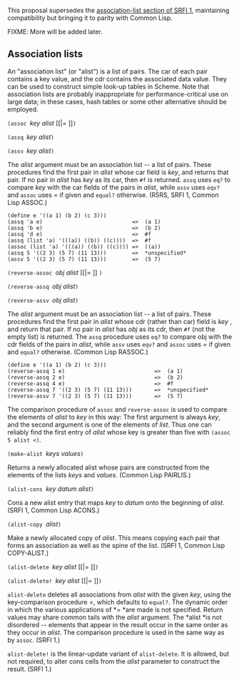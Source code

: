 This proposal supersedes the [association-list section of SRFI 1](https://srfi.schemers.org/srfi-1/srfi-1.html#AssociationLists), maintaining compatibility but bringing it to parity with Common Lisp.

FIXME: More will be added later.

## Association lists

An "association list" (or "alist") is a list of pairs. The car of each pair contains a key value, and the cdr contains the associated data value. They can be used to construct simple look-up tables in Scheme. Note that association lists are probably inappropriate for performance-critical use on large data; in these cases, hash tables or some other alternative should be employed.

`(assoc `*key alist* [[|*=* ]]`)`

`(assq `*key alist*`)`

`(assv `*key alist*`)`

The *alist* argument must be an association list -- a list of pairs. These procedures find the first pair in *alist* whose car field is *key*, and returns that pair. If no pair in *alist* has *key* as its car, then `#f` is returned. `assq` uses `eq?` to compare *key* with the car fields of the pairs in *alist*, while `assv` uses `eqv?` and `assoc` uses *=* if given and `equal?` otherwise.  (R5RS, SRFI 1, Common Lisp ASSOC.)

```
(define e '((a 1) (b 2) (c 3)))
(assq 'a e)                            =>  (a 1)
(assq 'b e)                            =>  (b 2)
(assq 'd e)                            =>  #f
(assq (list 'a) '(((a)) ((b)) ((c))))  =>  #f
(assoc (list 'a) '(((a)) ((b)) ((c)))) =>  ((a))
(assq 5 '((2 3) (5 7) (11 13)))	       =>  *unspecified*
(assv 5 '((2 3) (5 7) (11 13)))	       =>  (5 7)
```

`(reverse-assoc `*obj alist* [[|*=* ]] `)`

`(reverse-assq `*obj alist*`)`

`(reverse-assv `*obj alist*`)`

The *alist* argument must be an association list -- a list of pairs. These procedures find the first pair in *alist* whose cdr (rather than car) field is *key* , and return that pair. If no pair in *alist* has *obj* as its cdr, then `#f` (not the empty list) is returned. The `assq` procedure uses `eq?` to compare obj with the cdr fields of the pairs in *alist*, while `assv` uses `eqv?` and `assoc` uses *=* if given and `equal?` otherwise.  (Common Lisp RASSOC.)

```
(define e '((a 1) (b 2) (c 3)))
(reverse-assq 1 e)                            =>  (a 1)
(reverse-assq 2 e)                            =>  (b 2)
(reverse-assq 4 e)                            =>  #f
(reverse-assq 7 '((2 3) (5 7) (11 13)))	      =>  *unspecified*
(reverse-assv 7 '((2 3) (5 7) (11 13)))	      =>  (5 7)
```

The comparison procedure of `assoc` and `reverse-assoc` is used to compare the elements of *alist* to *key* in this way:  The first argument is always *key*, and the second argument is one of the elements of *list*. Thus one can reliably find the first entry of *alist* whose key is greater than five with `(assoc 5 alist <)`.

`(make-alist `*keys values*`)`

Returns a newly allocated alist whose pairs are constructed from the elements of the lists *keys* and *values*.  (Common Lisp PAIRLIS.)

`(alist-cons `*key datum alist*`)`

Cons a new alist entry that maps *key* to *datum* onto the beginning of *alist*.  (SRFI 1, Common Lisp ACONS.)

`(alist-copy `*alist*`)`

Make a newly allocated copy of *alist*. This means copying each pair that forms an association as well as the spine of the list.  (SRFI 1, Common Lisp COPY-ALIST.)

`(alist-delete `*key alist* [[|*=* ]]`)`

`(alist-delete! `*key alist* [[|*=* ]]`)`

`alist-delete` deletes all associations from *alist* with the given *key*, using the key-comparison procedure *=*, which defaults to `equal?`. The dynamic order in which the various applications of *= *are made is not specified.  Return values may share common tails with the *alist* argument. The *alist *is not disordered -- elements that appear in the result occur in the same order as they occur in *alist*.  The comparison procedure is used in the same way as by `assoc`. (SRFI 1.)

`alist-delete!` is the linear-update variant of `alist-delete`. It is allowed, but not required, to alter cons cells from the *alist* parameter to construct the result.  (SRFI 1.)

